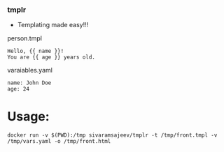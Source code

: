 ### tmplr ###
- Templating made easy!!!

person.tmpl
```
Hello, {{ name }}!
You are {{ age }} years old.
```

varaiables.yaml
```
name: John Doe
age: 24
```


# Usage:
```
docker run -v $(PWD):/tmp sivaramsajeev/tmplr -t /tmp/front.tmpl -v /tmp/vars.yaml -o /tmp/front.html
```
